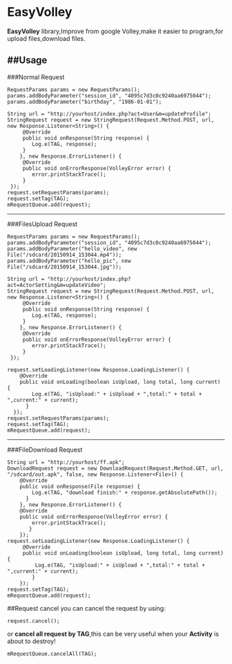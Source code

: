 # EasyVolley

**EasyVolley** library,Improve from google Volley,make it easier to program,for upload files,download files.

##Usage
-------------------
###Normal Request
```
RequestParams params = new RequestParams();
params.addBodyParameter("session_id", "4095c7d3c0c9240aa6975044");
params.addBodyParameter("birthday", "1986-01-01");

String url = "http://yourhost/index.php?act=User&m=updateProfile";
StringRequest request = new StringRequest(Request.Method.POST, url, new Response.Listener<String>() {
     @Override
     public void onResponse(String response) {
        Log.e(TAG, response);
     }
    }, new Response.ErrorListener() {
     @Override
     public void onErrorResponse(VolleyError error) {
        error.printStackTrace();
     }
 });
request.setRequestParams(params);
request.setTag(TAG);
mRequestQueue.add(request);
```
-------------------
###FilesUpload Request
```
RequestParams params = new RequestParams();
params.addBodyParameter("session_id", "4095c7d3c0c9240aa6975044");
params.addBodyParameter("hello_video", new File("/sdcard/20150914_153044.mp4"));
params.addBodyParameter("hello_pic", new File("/sdcard/20150914_153044.jpg"));

String url = "http://yourhost/index.php?act=ActorSetting&m=updateVideo";
StringRequest request = new StringRequest(Request.Method.POST, url, new Response.Listener<String>() {
     @Override
     public void onResponse(String response) {
        Log.e(TAG, response);
     }
    }, new Response.ErrorListener() {
     @Override
     public void onErrorResponse(VolleyError error) {
        error.printStackTrace();
     }
 });

request.setLoadingListener(new Response.LoadingListener() {
    @Override
    public void onLoading(boolean isUpload, long total, long current) {
	    Log.e(TAG, "isUpload:" + isUpload + ",total:" + total + ",current:" + current);
      }
  });
request.setRequestParams(params);
request.setTag(TAG);
mRequestQueue.add(request);
```
-------------------
###FileDownload Request
```
String url = "http://yourhost/ff.apk";
DownloadRequest request = new DownloadRequest(Request.Method.GET, url, "/sdcard/out.apk", false, new Response.Listener<File>() {
    @Override
    public void onResponse(File response) {
        Log.e(TAG, "download finish:" + response.getAbsolutePath());
      }
    }, new Response.ErrorListener() {
    @Override
    public void onErrorResponse(VolleyError error) {
        error.printStackTrace();
       }
    });
request.setLoadingListener(new Response.LoadingListener() {
     @Override
     public void onLoading(boolean isUpload, long total, long current) {
         Log.e(TAG, "isUpload:" + isUpload + ",total:" + total + ",current:" + current);
        }
    });
request.setTag(TAG);
mRequestQueue.add(request);
```

##Request cancel
you can cancel the request by using:
```
request.cancel();
```
or **cancel all request by TAG**,this can be very useful when your **Activity** is about to destroy!
```
mRequestQueue.cancelAll(TAG);
```

